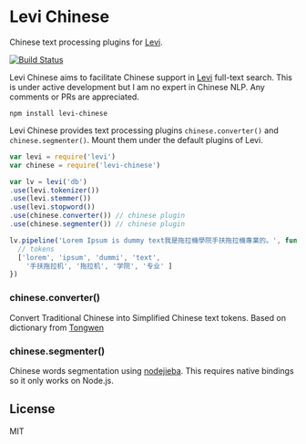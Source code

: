 # Levi Chinese

Chinese text processing plugins for [Levi](https://github.com/cshum/levi).

[![Build Status](https://travis-ci.org/cshum/levi-chinese.svg?branch=master)](https://travis-ci.org/cshum/levi-chinese)

Levi Chinese aims to facilitate Chinese support in [Levi](https://github.com/cshum/levi) full-text search.
This is under active development but I am no expert in Chinese NLP. 
Any comments or PRs are appreciated.

```
npm install levi-chinese
```

Levi Chinese provides text processing plugins `chinese.converter()` and `chinese.segmenter()`.
Mount them under the default plugins of Levi.

```js
var levi = require('levi')
var chinese = require('levi-chinese')

var lv = levi('db')
.use(levi.tokenizer())
.use(levi.stemmer())
.use(levi.stopword())
.use(chinese.converter()) // chinese plugin
.use(chinese.segmenter()) // chinese plugin

lv.pipeline('Lorem Ipsum is dummy text我是拖拉機學院手扶拖拉機專業的。', function (err, tokens) {
  // tokens
  ['lorem', 'ipsum', 'dummi', 'text',
    '手扶拖拉机', '拖拉机', '学院', '专业' ]
})
```

### chinese.converter()

Convert Traditional Chinese into Simplified Chinese text tokens.
Based on dictionary from [Tongwen](http://tongwen.openfoundry.org/)

### chinese.segmenter()

Chinese words segmentation using [nodejieba](https://github.com/yanyiwu/nodejieba).
This requires native bindings so it only works on Node.js.

## License

MIT
